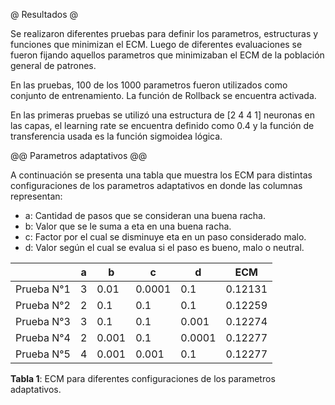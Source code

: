 @ Resultados @

Se realizaron diferentes pruebas para definir los parametros, estructuras y funciones
que minimizan el ECM. Luego de diferentes evaluaciones se fueron fijando aquellos
parametros que minimizaban el ECM de la población general de patrones.

En las pruebas, 100 de los 1000 parametros fueron utilizados como conjunto de
entrenamiento. La función de Rollback se encuentra activada.

En las primeras pruebas se utilizó una estructura de [2 4 4 1] neuronas en las capas, el
learning rate se encuentra definido como 0.4 y la función de transferencia usada es la
función sigmoidea lógica.

@@ Parametros adaptativos @@

A continuación se presenta una tabla que muestra los ECM para distintas configuraciones
de los parametros adaptativos en donde las columnas representan:

* a: Cantidad de pasos que se consideran una buena racha.
* b: Valor que se le suma a eta en una buena racha.
* c: Factor por el cual se disminuye eta en un paso considerado malo.
* d: Valor según el cual se evalua si el paso es bueno, malo o neutral.



|| a | b | c | d | ECM |
|------|-----|----|-----|-----|-----|
| Prueba N°1 | 3 | 0.01 | 0.0001 | 0.1 | 0.12131 |
| Prueba N°2 | 2 | 0.1 | 0.1 | 0.1 | 0.12259 |
| Prueba N°3 | 3 | 0.1 | 0.1 | 0.001 | 0.12274 |
| Prueba N°4 | 2 | 0.001 | 0.1 | 0.0001 | 0.12277 |
| Prueba N°5 | 4 | 0.001 | 0.001 | 0.1 | 0.12277 |

**Tabla 1**: ECM para diferentes configuraciones de los parametros adaptativos.


